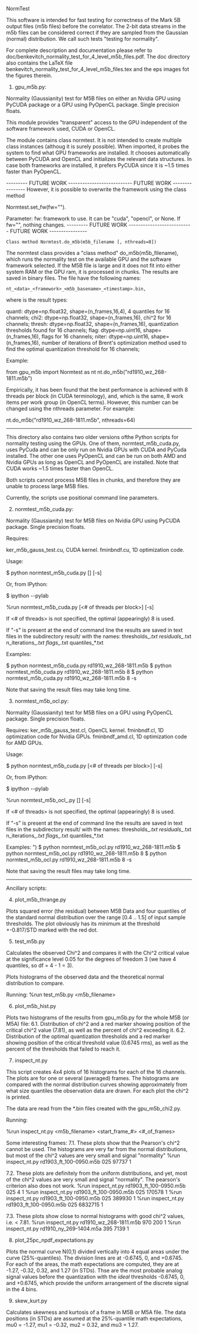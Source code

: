 NormTest

This software is intended for fast testing for correctness of the Mark 5B output
files (m5b files) before the correlator. The 2-bit data streams in the m5b files
can be considered correct if they are sampled from the Gaussian (normal)
distribution. We call such tests "testing for normality".

For complete description and documentation please refer to doc/benkevitch_normality_test_for_4_level_m5b_files.pdf. The doc directory also contains the LaTeX file benkevitch_normality_test_for_4_level_m5b_files.tex and the eps images fot the figures therein.


1. gpu_m5b.py:

Normality (Gaussianity) test for M5B files on either an Nvidia GPU using PyCUDA
package or a GPU using PyOpenCL package. Single precision floats.

This module provides "transparent" access to the GPU independent of the
software framework used, CUDA or OpenCL.

The module contains class normtest. It is not intended to create multiple
class instances (althoug it is surely possible). When imported, it 
probes the system to find what GPU frameworks are installed. It chooses
automatically between PyCUDA and OpenCL and initializes the relevant 
data structures. In case both frameworks are installed, it prefers
PyCUDA since it is ~1.5 times faster than PyOpenCL.


--------- FUTURE WORK --------------------------- FUTURE WORK ----------------
However, it is possible to overwrite the framework using the class method

Normtest.set_fw(fw="").

Parameter:
    fw: framework to use. It can be "cuda", "opencl", or None.
        If fw="", nothing changes. 
--------- FUTURE WORK --------------------------- FUTURE WORK ----------------

    Class method Normtest.do_m5b(m5b_filename [, nthreads=8])

The normtest class provides a "class method" do_m5b(m5b_filename),
which runs the normality test on the available GPU and the software
framework selected. If the M5B file is large and it does not fit into either
system RAM or the GPU ram, it is processed in chunks. The results are saved 
in binary files.  The file have the following names:

    nt_<data>_<framework>_<m5b_basename>_<timestamp>.bin,

where <data> is the result types:

quantl: dtype=np.float32, shape=(n_frames,16,4), 4 quantiles for 16 channels;
chi2:   dtype=np.float32, shape=(n_frames,16), chi^2 for 16 channels;
thresh: dtype=np.float32, shape=(n_frames,16), quantization thresholds found
        for 16 channels;
flag:   dtype=np.uint16, shape=(n_frames,16), flags for 16 channels; 
niter:  dtype=np.uint16, shape=(n_frames,16), number of iterations of Brent's
        optimization method used to find the optimal quantization threshold
        for 16 channels;

   
Example:
   
from gpu_m5b import Normtest as nt
nt.do_m5b("rd1910_wz_268-1811.m5b")

Empirically, it has been found that the best performance is achieved 
with 8 threads per block (in CUDA terminology), and, which is the same, 
8 work items per work group (in OpenCL terms). However, this number can 
be changed using the nthreads parameter. For example:

nt.do_m5b("rd1910_wz_268-1811.m5b", nthreads=64)


---------------------------

This directory also contains two older versions ofthe Python scripts for
normality testing using the GPUs. One of them, normtest_m5b_cuda.py, uses
PyCuda and can be only run on Nvidia GPUs with CUDA and PyCuda installed.
The other one uses PyOpenCL and can be run on both AMD and Nvidia GPUs as
long as OpenCL and PyOpenCL are installed. Note that CUDA works ~1.5 times
faster than OpenCL.

Both scripts cannot process M5B files in chunks, and therefore they are unable
to process large M5B files.

Currently, the scripts use positional command line parameters.

2. normtest_m5b_cuda.py:

Normality (Gaussianity) test for M5B files on Nvidia GPU using PyCUDA package.
Single precision floats.

Requires:

ker_m5b_gauss_test.cu, CUDA kernel.
fminbndf.cu, 1D optimization code.

Usage:

$ python normtest_m5b_cuda.py <m5b-file-name> [<of threads per block>] [-s]

Or, from IPython:

$ ipython --pylab

%run normtest_m5b_cuda.py <m5b-file-name> [<# of threads per block>] [-s]

If <# of threads> is not specified, the optimal (appearingly) 8 is used.

If "-s" is present at the end of command line the results are saved in text
files in the subdirectory result/ with the names:
   thresholds_*.txt
   residuals_*.txt
   n_iterations_*.txt
   flags_*.txt
   quantiles_*.txt

Examples:

$ python normtest_m5b_cuda.py rd1910_wz_268-1811.m5b
$ python normtest_m5b_cuda.py rd1910_wz_268-1811.m5b 8
$ python normtest_m5b_cuda.py rd1910_wz_268-1811.m5b 8 -s

Note that saving the result files may take long time.




3. normtest_m5b_ocl.py:

Normality (Gaussianity) test for M5B files on a GPU using PyOpenCL package.
Single precision floats.

Requires:
ker_m5b_gauss_test.cl, OpenCL kernel.
fminbndf.cl, 1D optimization code for Nvidia GPUs.
fminbndf_amd.cl, 1D optimization code for AMD GPUs.

Usage: 

$ python normtest_m5b_cuda.py <m5b-file-name> [<# of threads per block>] [-s]

Or, from IPython:

$ ipython --pylab

%run normtest_m5b_ocl_.py <m5b-file-name> [<of threads per block>] [-s]

If <# of threads> is not specified, the optimal (appearingly) 8 is used.

If "-s" is present at the end of command line the results are saved in text
files in the subdirectory result/ with the names:
   thresholds_*.txt
   residuals_*.txt
   n_iterations_*.txt
   flags_*.txt
   quantiles_*.txt

Examples:
")
$ python normtest_m5b_ocl.py rd1910_wz_268-1811.m5b
$ python normtest_m5b_ocl.py rd1910_wz_268-1811.m5b 8
$ python normtest_m5b_ocl.py rd1910_wz_268-1811.m5b 8 -s

Note that saving the result files may take long time.


----------------------------

Ancillary scripts:

4. plot_m5b_thrange.py

Plots squared error (the residual) between M5B Data and four quantiles of the
standard normal distribution over the range [0.4 .. 1.5] of input sample
thresholds. The plot obviously has its minimum at the threshold +-0.817/STD
marked with the red dot.


5. test_m5b.py

Calculates the observed Chi^2 and compares it with the Chi^2 critical value at
the significance level 0.05 for the degrees of freedom 3 (we have 4 quantiles,
so df = 4 - 1 = 3).

Plots histograms of the observed data and the theoretical normal distribution
to compare.

Running:
%run test_m5b.py <m5b_filename>


6. plot_m5b_hist.py

Plots two histograms of the results from gpu_m5b.py for the whole 
M5B (or M5A) file: 
6.1. Distribution of chi^2 and a red marker showing position of the critical
     chi^2 value (7.81), as well as the percent of chi^2 exceeding it.
6.2. Distribution of the optimal quantization thresholds and a red marker
     showing position of the critical threshold value (0.6745 rms), as well as
     the percent of the thresholds that failed to reach it.


7. inspect_nt.py

This script creates 4x4 plots of 16 histograms for each of the 16 channels.
The plots are for one or several (averaged) frames. The histograms are compared
with the normal distribution curves showing approximately from what size
quantiles the observation data are drawn. For each plot the chi^2 is printed.

The data are read from the *.bin files created with the gpu_m5b_chi2.py.

Running:

%run inspect_nt.py <m5b_filename> <timestamp> <start_frame_#> <#_of_frames> 

Some interesting frames:
7.1. These plots show that the Pearson's chi^2 cannot be used. The histograms 
are very far from the normal distributions, but most of the chi^2 values
are very small and signal "normality"
%run inspect_nt.py rd1903_ft_100-0950.m5b 025 97737 1

7.2. These plots are definitely from the uniform distributions, and yet, most
of the chi^2 values are very small and signal "normality". The pearson's
criterion also does not work.
%run inspect_nt.py rd1903_ft_100-0950.m5b 025 4 1
%run inspect_nt.py rd1903_ft_100-0950.m5b 025 170578 1
%run inspect_nt.py rd1903_ft_100-0950.m5b 025 389930 1
%run inspect_nt.py rd1903_ft_100-0950.m5b 025 6832715 1

7.3. These plots show close to normal histograms with good chi^2 values, i.e.
< 7.81.
%run inspect_nt.py rd1910_wz_268-1811.m5b 970 200 1
%run inspect_nt.py rd1910_ny_269-1404.m5a 395 7139 1


8. plot_25pc_npdf_expectations.py

Plots the normal curve N(0,1) divided vertically into 4 equal areas under the 
curve (25%-quantiles). The division lines are at -0.6745, 0, and +0.6745. 
For each of the areas, the math expectations are computed, they are at 
    -1.27, -0.32, 0.32, and 1.27 (in STDs). 
Thse are the most probable analog signal values before the quantization with
the *ideal* thresholds -0.6745, 0, and +0.6745, which provide the uniform 
arrangement of the discrete signal in the 4 bins.  


9. skew_kurt.py

Calculates skewness and kurtosis of a frame in M5B or M5A file.
The data positions (in STDs) are assumed at the 25%-quantile math expectations,
  mu0 = -1.27, mu1 = -0.32, mu2 = 0.32, and mu3 = 1.27.



